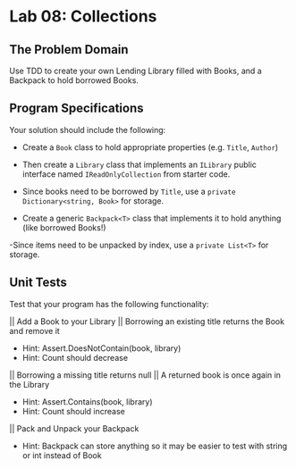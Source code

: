 # Lab 08: Collections

## The Problem Domain

Use TDD to create your own Lending Library filled with Books, and a Backpack to hold borrowed Books.

## Program Specifications

Your solution should include the following:

- Create a `Book` class to hold appropriate properties (e.g. `Title`, `Author`)

- Then create a `Library` class that implements an `ILibrary` public interface named `IReadOnlyCollection` from starter code.

- Since books need to be borrowed by `Title`, use a `private Dictionary<string, Book>` for storage.

- Create a generic `Backpack<T>` class that implements it to hold anything (like borrowed Books!)

-Since items need to be unpacked by index, use a `private List<T>` for storage.

## Unit Tests

Test that your program has the following functionality:

|| Add a Book to your Library
|| Borrowing an existing title returns the Book and remove it

- Hint: Assert.DoesNotContain(book, library)
- Hint: Count should decrease

|| Borrowing a missing title returns null
|| A returned book is once again in the Library

- Hint: Assert.Contains(book, library)
- Hint: Count should increase

|| Pack and Unpack your Backpack

- Hint: Backpack can store anything so it may be easier to test with string or int instead of Book
